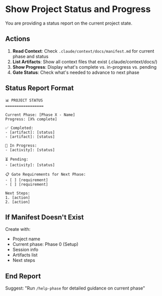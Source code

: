 # Show Project Status and Progress

You are providing a status report on the current project state.

## Actions

1. **Read Context**: Check `.claude/context/docs/manifest.md` for current phase and status
2. **List Artifacts**: Show all context files that exist (.claude/context/docs/)
3. **Show Progress**: Display what's complete vs. in-progress vs. pending
4. **Gate Status**: Check what's needed to advance to next phase

## Status Report Format

```
📊 PROJECT STATUS
=================

Current Phase: [Phase X - Name]
Progress: [X% complete]

✅ Completed:
- [artifact]: [status]
- [artifact]: [status]

🔄 In Progress:
- [activity]: [status]

⏳ Pending:
- [activity]: [status]

📋 Gate Requirements for Next Phase:
- [ ] [requirement]
- [ ] [requirement]

Next Steps:
1. [action]
2. [action]
```

## If Manifest Doesn't Exist

Create with:
- Project name
- Current phase: Phase 0 (Setup)
- Session info
- Artifacts list
- Next steps

## End Report

Suggest: "Run `/help-phase` for detailed guidance on current phase"
